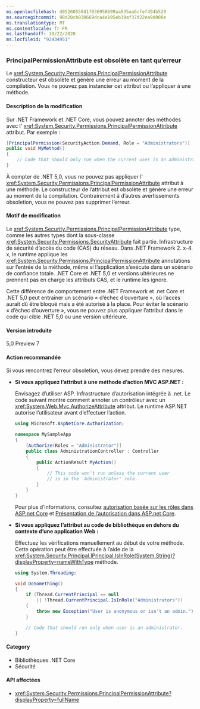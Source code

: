 ```yaml
---
ms.openlocfilehash: d9526055041f036958699aa935aa6cfef494b520
ms.sourcegitcommit: 98d20cb038669dca4a195eb39af37d22ea9d008e
ms.translationtype: MT
ms.contentlocale: fr-FR
ms.lasthandoff: 10/22/2020
ms.locfileid: "92434951"
---
```

### <a name="principalpermissionattribute-is-obsolete-as-error"></a>PrincipalPermissionAttribute est obsolète en tant qu’erreur

Le <xref:System.Security.Permissions.PrincipalPermissionAttribute> constructeur est obsolète et génère une erreur au moment de la compilation. Vous ne pouvez pas instancier cet attribut ou l’appliquer à une méthode.

#### <a name="change-description"></a>Description de la modification

Sur .NET Framework et .NET Core, vous pouvez annoter des méthodes avec l' <xref:System.Security.Permissions.PrincipalPermissionAttribute> attribut. Par exemple :

```csharp
[PrincipalPermission(SecurityAction.Demand, Role = "Administrators")]
public void MyMethod()
{
    // Code that should only run when the current user is an administrator.
}
```

À compter de .NET 5,0, vous ne pouvez pas appliquer l' <xref:System.Security.Permissions.PrincipalPermissionAttribute> attribut à une méthode. Le constructeur de l’attribut est obsolète et génère une erreur au moment de la compilation. Contrairement à d’autres avertissements obsoletion, vous ne pouvez pas supprimer l’erreur.

#### <a name="reason-for-change"></a>Motif de modification

Le <xref:System.Security.Permissions.PrincipalPermissionAttribute> type, comme les autres types dont la sous-classe <xref:System.Security.Permissions.SecurityAttribute> fait partie. Infrastructure de sécurité d’accès du code (CAS) du réseau. Dans .NET Framework 2. x-4. x, le runtime applique les <xref:System.Security.Permissions.PrincipalPermissionAttribute> annotations sur l’entrée de la méthode, même si l’application s’exécute dans un scénario de confiance totale. .NET Core et .NET 5,0 et versions ultérieures ne prennent pas en charge les attributs CAS, et le runtime les ignore.

Cette différence de comportement entre .NET Framework et .net Core et .NET 5,0 peut entraîner un scénario « d’échec d’ouverture », où l’accès aurait dû être bloqué mais a été autorisé à la place. Pour éviter le scénario « d’échec d’ouverture », vous ne pouvez plus appliquer l’attribut dans le code qui cible .NET 5,0 ou une version ultérieure.

#### <a name="version-introduced"></a>Version introduite

5,0 Preview 7

#### <a name=""></a><a id="permission-action">Action recommandée</a>

Si vous rencontrez l’erreur obsoletion, vous devez prendre des mesures.

- **Si vous appliquez l’attribut à une méthode d’action MVC ASP.NET :**

  Envisagez d’utiliser ASP. Infrastructure d’autorisation intégrée à .net. Le code suivant montre comment annoter un contrôleur avec un <xref:System.Web.Mvc.AuthorizeAttribute> attribut. Le runtime ASP.NET autorise l’utilisateur avant d’effectuer l’action.

  ```csharp
  using Microsoft.AspNetCore.Authorization;

  namespace MySampleApp
  {
      [Authorize(Roles = "Administrator")]
      public class AdministrationController : Controller
      {
          public ActionResult MyAction()
          {
              // This code won't run unless the current user
              // is in the 'Administrator' role.
          }
      }
  }
  ```

  Pour plus d’informations, consultez [autorisation basée sur les rôles dans ASP.net Core](/aspnet/core/security/authorization/roles) et [Présentation de l’autorisation dans ASP.net Core](/aspnet/core/security/authorization/introduction).

- **Si vous appliquez l’attribut au code de bibliothèque en dehors du contexte d’une application Web :**

  Effectuez les vérifications manuellement au début de votre méthode. Cette opération peut être effectuée à l’aide de la <xref:System.Security.Principal.IPrincipal.IsInRole(System.String)?displayProperty=nameWithType> méthode.

  ```csharp
  using System.Threading;

  void DoSomething()
  {
      if (Thread.CurrentPrincipal == null
          || !Thread.CurrentPrincipal.IsInRole("Administrators"))
      {
          throw new Exception("User is anonymous or isn't an admin.");
      }

      // Code that should run only when user is an administrator.
  }
  ```

#### <a name="category"></a>Category

- Bibliothèques .NET Core
- Sécurité

#### <a name="affected-apis"></a>API affectées

- <xref:System.Security.Permissions.PrincipalPermissionAttribute?displayProperty=fullName>

<!--

#### Affected APIs

- `T:System.Security.Permissions.PrincipalPermissionAttribute`

-->
